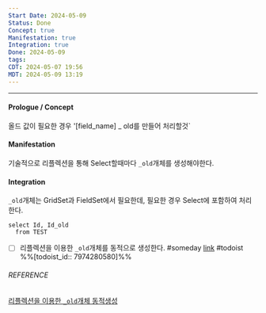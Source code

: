 ```yaml
---
Start Date: 2024-05-09
Status: Done
Concept: true
Manifestation: true
Integration: true
Done: 2024-05-09
tags: 
CDT: 2024-05-07 19:56
MDT: 2024-05-09 13:19
---
```

---
#### Prologue / Concept
올드 값이 필요한 경우 
'[field_name] _ old를 만들어 처리할것`
#### Manifestation
기술적으로 리플렉션을 통해 Select할때마다 `_old`개체를 생성해야한다. 
#### Integration
`_old`개체는 GridSet과 FieldSet에서 필요한데, 
필요한 경우 Select에 포함하여 처리한다.
```
select Id, Id_old
  from TEST
```

- [ ] 리플렉션을 이용한 `_old`개체를 동적으로 생성한다. #someday [link](https://todoist.com/app/task/7974280580) #todoist %%[todoist_id:: 7974280580]%% 
###### REFERENCE

[리플렉션을 이용한 `_old`개체 동적생성](https://chat.openai.com/share/c807fad8-ca03-485c-b46c-254d7d75ab90)


